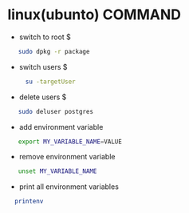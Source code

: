 # linux(ubunto) COMMAND
- switch to root $  
```bash
   sudo dpkg -r package
   ```

 - switch users  $ 
 ```bash 
      su -targetUser
 ```
 
 - delete users  $ 
```bash
   sudo deluser postgres
   ```
   - add environment variable
   ```bash
      export MY_VARIABLE_NAME=VALUE
   ```
   - remove environment variable
   ```bash
      unset MY_VARIABLE_NAME
   ```
   - print all environment variables
   ```bash
     printenv
   ```

